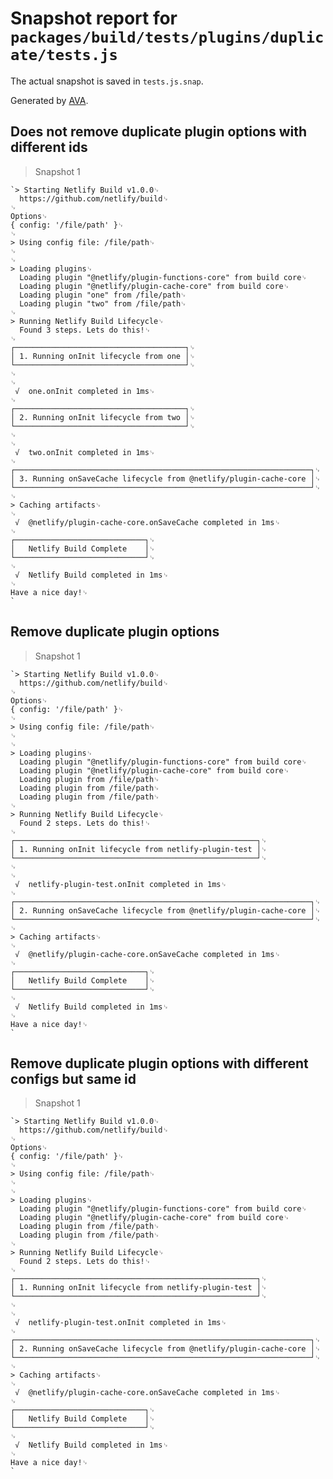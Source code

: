 # Snapshot report for `packages/build/tests/plugins/duplicate/tests.js`

The actual snapshot is saved in `tests.js.snap`.

Generated by [AVA](https://ava.li).

## Does not remove duplicate plugin options with different ids

> Snapshot 1

    `> Starting Netlify Build v1.0.0␊
      https://github.com/netlify/build␊
    ␊
    Options␊
    { config: '/file/path' }␊
    ␊
    > Using config file: /file/path␊
    ␊
    ␊
    > Loading plugins␊
      Loading plugin "@netlify/plugin-functions-core" from build core␊
      Loading plugin "@netlify/plugin-cache-core" from build core␊
      Loading plugin "one" from /file/path␊
      Loading plugin "two" from /file/path␊
    ␊
    > Running Netlify Build Lifecycle␊
      Found 3 steps. Lets do this!␊
    ␊
    ┌──────────────────────────────────────┐␊
    │ 1. Running onInit lifecycle from one │␊
    └──────────────────────────────────────┘␊
    ␊
    ␊
     √  one.onInit completed in 1ms␊
    ␊
    ┌──────────────────────────────────────┐␊
    │ 2. Running onInit lifecycle from two │␊
    └──────────────────────────────────────┘␊
    ␊
    ␊
     √  two.onInit completed in 1ms␊
    ␊
    ┌──────────────────────────────────────────────────────────────────┐␊
    │ 3. Running onSaveCache lifecycle from @netlify/plugin-cache-core │␊
    └──────────────────────────────────────────────────────────────────┘␊
    ␊
    > Caching artifacts␊
    ␊
     √  @netlify/plugin-cache-core.onSaveCache completed in 1ms␊
    ␊
    ┌─────────────────────────────┐␊
    │   Netlify Build Complete    │␊
    └─────────────────────────────┘␊
    ␊
     √  Netlify Build completed in 1ms␊
    ␊
    Have a nice day!␊
    `

## Remove duplicate plugin options

> Snapshot 1

    `> Starting Netlify Build v1.0.0␊
      https://github.com/netlify/build␊
    ␊
    Options␊
    { config: '/file/path' }␊
    ␊
    > Using config file: /file/path␊
    ␊
    ␊
    > Loading plugins␊
      Loading plugin "@netlify/plugin-functions-core" from build core␊
      Loading plugin "@netlify/plugin-cache-core" from build core␊
      Loading plugin from /file/path␊
      Loading plugin from /file/path␊
      Loading plugin from /file/path␊
    ␊
    > Running Netlify Build Lifecycle␊
      Found 2 steps. Lets do this!␊
    ␊
    ┌──────────────────────────────────────────────────────┐␊
    │ 1. Running onInit lifecycle from netlify-plugin-test │␊
    └──────────────────────────────────────────────────────┘␊
    ␊
    ␊
     √  netlify-plugin-test.onInit completed in 1ms␊
    ␊
    ┌──────────────────────────────────────────────────────────────────┐␊
    │ 2. Running onSaveCache lifecycle from @netlify/plugin-cache-core │␊
    └──────────────────────────────────────────────────────────────────┘␊
    ␊
    > Caching artifacts␊
    ␊
     √  @netlify/plugin-cache-core.onSaveCache completed in 1ms␊
    ␊
    ┌─────────────────────────────┐␊
    │   Netlify Build Complete    │␊
    └─────────────────────────────┘␊
    ␊
     √  Netlify Build completed in 1ms␊
    ␊
    Have a nice day!␊
    `

## Remove duplicate plugin options with different configs but same id

> Snapshot 1

    `> Starting Netlify Build v1.0.0␊
      https://github.com/netlify/build␊
    ␊
    Options␊
    { config: '/file/path' }␊
    ␊
    > Using config file: /file/path␊
    ␊
    ␊
    > Loading plugins␊
      Loading plugin "@netlify/plugin-functions-core" from build core␊
      Loading plugin "@netlify/plugin-cache-core" from build core␊
      Loading plugin from /file/path␊
      Loading plugin from /file/path␊
    ␊
    > Running Netlify Build Lifecycle␊
      Found 2 steps. Lets do this!␊
    ␊
    ┌──────────────────────────────────────────────────────┐␊
    │ 1. Running onInit lifecycle from netlify-plugin-test │␊
    └──────────────────────────────────────────────────────┘␊
    ␊
    ␊
     √  netlify-plugin-test.onInit completed in 1ms␊
    ␊
    ┌──────────────────────────────────────────────────────────────────┐␊
    │ 2. Running onSaveCache lifecycle from @netlify/plugin-cache-core │␊
    └──────────────────────────────────────────────────────────────────┘␊
    ␊
    > Caching artifacts␊
    ␊
     √  @netlify/plugin-cache-core.onSaveCache completed in 1ms␊
    ␊
    ┌─────────────────────────────┐␊
    │   Netlify Build Complete    │␊
    └─────────────────────────────┘␊
    ␊
     √  Netlify Build completed in 1ms␊
    ␊
    Have a nice day!␊
    `
